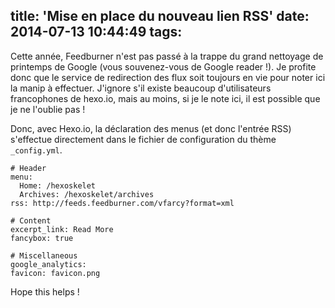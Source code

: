 title: 'Mise en place du nouveau lien RSS'
date: 2014-07-13 10:44:49
tags:
---

Cette année, Feedburner n'est pas passé à la trappe du grand nettoyage de printemps de Google (vous souvenez-vous de Google reader !). Je profite donc que le service de redirection des flux soit toujours en vie pour noter ici la manip à effectuer. J'ignore s'il existe beaucoup d'utilisateurs francophones de hexo.io, mais au moins, si je le note ici, il est possible que je ne l'oublie pas !

Donc, avec Hexo.io, la déclaration des menus (et donc l'entrée RSS) s'effectue directement dans le fichier de configuration du thème `_config.yml`.

``` 
# Header
menu:
  Home: /hexoskelet
  Archives: /hexoskelet/archives
rss: http://feeds.feedburner.com/vfarcy?format=xml

# Content
excerpt_link: Read More
fancybox: true

# Miscellaneous
google_analytics:
favicon: favicon.png
```

Hope this helps !

